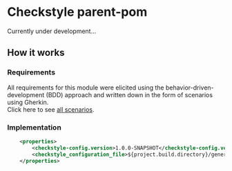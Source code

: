# Checkstyle parent-pom #

Currently under development...

## How it works

### Requirements

All requirements for this module were elicited using the behavior-driven-development (BDD) approach and written down in 
the form of scenarios using Gherkin.<br />
Click here to see <a href="../parent-pom-acceptancetests/serenity/4d343bac90baca5f36310f7896bee3460f964b8ee6a6efe0bb1b6de74e35bfc0.html">all scenarios</a>.

### Implementation

```xml
	<properties>
		<checkstyle-config.version>1.0.0-SNAPSHOT</checkstyle-config.version>
		<checkstyle_configuration_file>${project.build.directory}/generated-resources/devtime_checks.xml</checkstyle_configuration_file>
	</properties>
```
